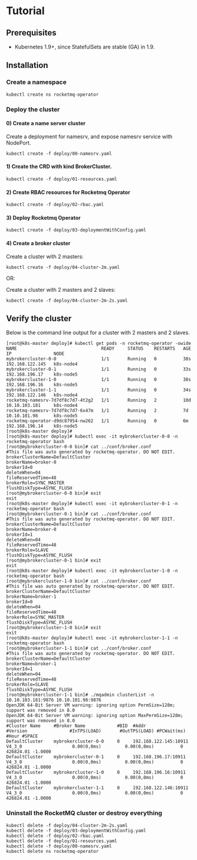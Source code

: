 # Tutorial

## Prerequisites

* Kubernetes 1.9+, since StatefulSets are stable (GA) in 1.9.

## Installation 

### Create a namespace

```
kubectl create ns rocketmq-operator

```
### Deploy the cluster

#### 0) Create a name server cluster

Create a deployment for namesrv, and expose namesrv service with NodePort.

```
kubectl create -f deploy/00-namesrv.yaml

```

#### 1) Create the CRD with kind BrokerCluster.

```
kubectl create -f deploy/01-resources.yaml

```

#### 2) Create RBAC resources for Rocketmq Operator

```
kubectl create -f deploy/02-rbac.yaml

```

#### 3) Deploy Rocketmq Operator

```
kubectl create -f deploy/03-deploymentWithConfig.yaml

```

#### 4) Create a broker cluster

Create a cluster with 2 masters:

```
kubectl create -f deploy/04-cluster-2m.yaml

```

OR:

Create a cluster with 2 masters and 2 slaves:

```
kubectl create -f deploy/04-cluster-2m-2s.yaml

```

## Verify the cluster

Below is the command line output for a cluster with 2 masters and 2 slaves.
```
[root@k8s-master deploy]# kubectl get pods -n rocketmq-operator -owide
NAME                                READY     STATUS    RESTARTS   AGE       IP                NODE
mybrokercluster-0-0                 1/1       Running   0          38s       192.168.122.145   k8s-node4
mybrokercluster-0-1                 1/1       Running   0          33s       192.168.196.17    k8s-node5
mybrokercluster-1-0                 1/1       Running   0          38s       192.168.196.16    k8s-node5
mybrokercluster-1-1                 1/1       Running   0          34s       192.168.122.146   k8s-node4
rocketmq-namesrv-7d7df8c7d7-4t2g2   1/1       Running   2          10d       10.10.103.181     k8s-node4
rocketmq-namesrv-7d7df8c7d7-6x47m   1/1       Running   2          7d        10.10.101.98      k8s-node5
rocketmq-operator-d9dc87954-nw262   1/1       Running   0          6m        192.168.196.14    k8s-node5
[root@k8s-master deploy]# 
[root@k8s-master deploy]# kubectl exec -it mybrokercluster-0-0 -n rocketmq-operator bash
[root@mybrokercluster-0-0 bin]# cat ../conf/broker.conf
#This file was auto generated by rocketmq-operator. DO NOT EDIT.
brokerClusterName=DefaultCluster
brokerName=broker-0
brokerId=0
deleteWhen=04
fileReservedTime=48
brokerRole=SYNC_MASTER
flushDiskType=ASYNC_FLUSH
[root@mybrokercluster-0-0 bin]# exit
exit
[root@k8s-master deploy]# kubectl exec -it mybrokercluster-0-1 -n rocketmq-operator bash
[root@mybrokercluster-0-1 bin]# cat ../conf/broker.conf
#This file was auto generated by rocketmq-operator. DO NOT EDIT.
brokerClusterName=DefaultCluster
brokerName=broker-0
brokerId=1
deleteWhen=04
fileReservedTime=48
brokerRole=SLAVE
flushDiskType=ASYNC_FLUSH
[root@mybrokercluster-0-1 bin]# exit
exit
[root@k8s-master deploy]# kubectl exec -it mybrokercluster-1-0 -n rocketmq-operator bash
[root@mybrokercluster-1-0 bin]# cat ../conf/broker.conf
#This file was auto generated by rocketmq-operator. DO NOT EDIT.
brokerClusterName=DefaultCluster
brokerName=broker-1
brokerId=0
deleteWhen=04
fileReservedTime=48
brokerRole=SYNC_MASTER
flushDiskType=ASYNC_FLUSH
[root@mybrokercluster-1-0 bin]# exit
exit
[root@k8s-master deploy]# kubectl exec -it mybrokercluster-1-1 -n rocketmq-operator bash
[root@mybrokercluster-1-1 bin]# cat ../conf/broker.conf                                                                                                               
#This file was auto generated by rocketmq-operator. DO NOT EDIT.
brokerClusterName=DefaultCluster
brokerName=broker-1
brokerId=1
deleteWhen=04
fileReservedTime=48
brokerRole=SLAVE
flushDiskType=ASYNC_FLUSH
[root@mybrokercluster-1-1 bin]# ./mqadmin clusterList -n 10.10.103.181:9876 10.10.101.98:9876
OpenJDK 64-Bit Server VM warning: ignoring option PermSize=128m; support was removed in 8.0
OpenJDK 64-Bit Server VM warning: ignoring option MaxPermSize=128m; support was removed in 8.0
#Cluster Name     #Broker Name            #BID  #Addr                  #Version                #InTPS(LOAD)       #OutTPS(LOAD) #PCWait(ms) #Hour #SPACE
DefaultCluster    mybrokercluster-0-0     0     192.168.122.145:10911  V4_3_0                   0.00(0,0ms)         0.00(0,0ms)          0 426824.01 -1.0000
DefaultCluster    mybrokercluster-0-1     0     192.168.196.17:10911   V4_3_0                   0.00(0,0ms)         0.00(0,0ms)          0 426824.01 -1.0000
DefaultCluster    mybrokercluster-1-0     0     192.168.196.16:10911   V4_3_0                   0.00(0,0ms)         0.00(0,0ms)          0 426824.01 -1.0000
DefaultCluster    mybrokercluster-1-1     0     192.168.122.146:10911  V4_3_0                   0.00(0,0ms)         0.00(0,0ms)          0 426824.01 -1.0000

```

### Uninstall the RocketMQ cluster or destroy everything

```
kubectl delete -f deploy/04-cluster-2m-2s.yaml
kubectl delete -f deploy/03-deploymentWithConfig.yaml
kubectl delete -f deploy/02-rbac.yaml
kubectl delete -f deploy/01-resources.yaml
kubectl delete -f deploy/00-namesrv.yaml
kubectl delete ns rocketmq-operator
```